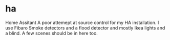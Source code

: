# ha
Home Assitant
A poor attemept at source control for my HA installation.
I use Fibaro Smoke detectors and a flood detector and mostly Ikea lights and a blind.
A few scenes should be in here too.
